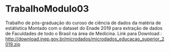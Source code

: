 # TrabalhoModulo03
Trabalho de pós-graduação do curoso de ciência de dados da matéria de estátistica 
Montado com o dataset do Enade 2019 para extração de dados de Faculdades de todo o Brasil na área de Medicina.
Link para Download : http://download.inep.gov.br/microdados/microdados_educacao_superior_2019.zip

